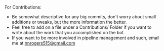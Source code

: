 For Contributions:
  - Be somewhat descriptive for any big commits, don't worry about small additions or tweaks, but the more information the better.
  - Feel free to add on a file under a Contributions/ Folder if you want to write about the work that you accomplished on the bot.
  - If you want to be more involved in pipeline management and such, email me at nnrogers515@gmail.com
